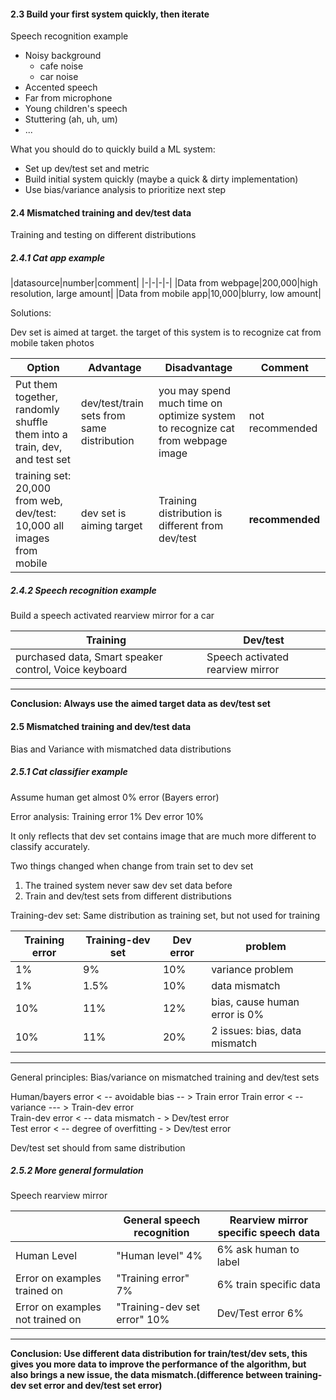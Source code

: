 #### 2.3 Build your first system quickly, then iterate

Speech recognition example

- Noisy background
    - cafe noise
    - car noise
- Accented speech 
- Far from microphone 
- Young children's speech 
- Stuttering (ah, uh, um)
- ... 

What you should do to quickly build a ML system:
- Set up dev/test set and metric 
- Build initial system quickly (maybe a quick & dirty implementation)
- Use bias/variance analysis to prioritize next step


#### 2.4 Mismatched training and dev/test data 
Training and testing on different distributions 


##### 2.4.1 Cat app example

|datasource|number|comment|
|-|-|-|-|
|Data from webpage|200,000|high resolution, large amount|
|Data from mobile app|10,000|blurry, low amount|


Solutions:

Dev set is aimed at target. the target of this system is to recognize cat from mobile taken photos

|Option|Advantage|Disadvantage|Comment|
|-|-|-|-|
|Put them together, randomly shuffle them into a train, dev, and test set|dev/test/train sets from same distribution|you may spend much time on optimize system to recognize cat from webpage image|not recommended|
|training set: 20,000 from web, dev/test: 10,000 all images from mobile|dev set is aiming target|Training distribution is different from dev/test|**recommended**|

##### 2.4.2 Speech recognition example
Build a speech activated rearview mirror for a car

|Training|Dev/test|
|-|-|
|purchased data, Smart speaker control, Voice keyboard| Speech activated rearview mirror|


-----
**Conclusion: Always use the aimed target data as dev/test set**


#### 2.5 Mismatched training and dev/test data 
Bias and Variance with mismatched data distributions 

##### 2.5.1 Cat classifier example

Assume human get almost 0% error (Bayers error)

Error analysis:
Training error    1%
Dev error         10%

It only reflects that dev set contains image that are much more different to classify accurately.

Two things changed when change from train set to dev set
1. The trained system never saw dev set data before
2. Train and dev/test sets from different distributions

Training-dev set: Same distribution as training set, but not used for training 

|Training error|Training-dev set|Dev error|problem|
|-|-|-|-|
|1%|9%|10%|variance problem|
|1%|1.5%|10%|data mismatch|
|10%|11%|12%|bias, cause human error is 0%|
|10%|11%|20%|2 issues: bias, data mismatch|

----
General principles: 
Bias/variance on mismatched training and dev/test sets

Human/bayers error  < -- avoidable bias -- >   Train error
Train error       < -- variance --- >  Train-dev error  
Train-dev error  < -- data mismatch - > Dev/test error  
Test error < -- degree of overfitting - > Dev/test error  

Dev/test set should from same distribution 


##### 2.5.2 More general formulation 
 Speech rearview mirror

||General speech recognition|Rearview mirror specific speech data|
|-|-|-|
|Human Level|"Human level" 4%|6% ask human to label|
|Error on examples trained on|"Training error" 7%|6% train specific data|
|Error on examples not trained on|"Training-dev set error" 10%|Dev/Test error 6%|

-----
**Conclusion: 
Use different data distribution for train/test/dev sets, this gives you more data to improve the performance of the algorithm, but also brings a new issue, the data mismatch.(difference between training-dev set error and dev/test set error)**





























